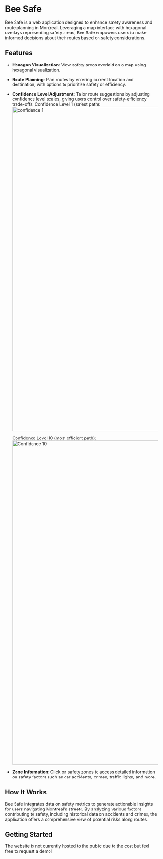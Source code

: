 # Bee Safe

Bee Safe is a web application designed to enhance safety awareness and route planning in Montreal. Leveraging a map interface with hexagonal overlays representing safety areas, Bee Safe empowers users to make informed decisions about their routes based on safety considerations.

## Features

- **Hexagon Visualization**: View safety areas overlaid on a map using hexagonal visualization.
- **Route Planning**: Plan routes by entering current location and destination, with options to prioritize safety or efficiency.
- **Confidence Level Adjustment**: Tailor route suggestions by adjusting confidence level scales, giving users control over safety-efficiency trade-offs.
  Confidence Level 1 (safest path):
  <img width="1070" alt="confidence 1" src="https://github.com/SamuelBeaudoin/Bee_Safe/assets/73494088/640bbe80-3f47-4ef0-8aa5-b9c32fb46816">

  Confidence Level 10 (most efficient path):
  <img width="1070" alt="Confidence 10" src="https://github.com/SamuelBeaudoin/Bee_Safe/assets/73494088/684ae108-a879-46b8-8162-f5f8a4239eb0">


- **Zone Information**: Click on safety zones to access detailed information on safety factors such as car accidents, crimes, traffic lights, and more.

## How It Works

Bee Safe integrates data on safety metrics to generate actionable insights for users navigating Montreal's streets. By analyzing various factors contributing to safety, including historical data on accidents and crimes, the application offers a comprehensive view of potential risks along routes.

## Getting Started

The website is not currently hosted to the public due to the cost but feel free to request a demo!
